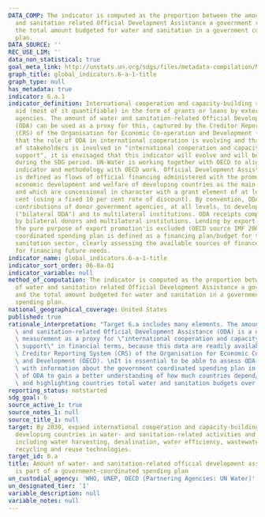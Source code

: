 ```yaml
---
DATA_COMP: The indicator is computed as the proportion between the amount of water
  and sanitation related Official Development Assistance a government receives, and
  the total amount budgeted for water and sanitation in a government coordinated spending
  plan.
DATA_SOURCE: ''
REC_USE_LIM: ''
data_non_statistical: true
goal_meta_link: http://unstats.un.org/sdgs/files/metadata-compilation/Metadata-Goal-6.pdf
graph_title: global_indicators.6-a-1-title
graph_type: null
has_metadata: true
indicator: 6.a.1
indicator_definition: International cooperation and capacity-building support implies
  aid (most of it quantifiable) in the form of grants or loans by external support
  agencies. The amount of water and sanitation-related Official Development Assistance
  (ODA) can be used as a proxy for this, captured by the Creditor Reporting System
  (CRS) of the Organisation for Economic Co-operation and Development (OECD). Realising
  that the role of ODA in international cooperation is evolving and that a broad range
  of stakeholders is involved in "international cooperation and capacity development
  support", it is envisaged that this indicator will evolve and will be further qualified
  during the SDG period. UN-Water is working together with OECD to align the proposed
  indicator and methodology with OECD work. Official Development Assistance (ODA)
  is defined as flows of official financing administered with the promotion of the
  economic development and welfare of developing countries as the main objective,
  and which are concessional in character with a grant element of at least 25 per
  cent (using a fixed 10 per cent rate of discount). By convention, ODA flows comprise
  contributions of donor government agencies, at all levels, to developing countries
  ("bilateral ODA") and to multilateral institutions. ODA receipts comprise disbursements
  by bilateral donors and multilateral institutions. Lending by export credit agencies'with
  the pure purpose of export promotion'is excluded (OECD source IMF 2003). A government
  coordinated spending plan is defined as a financing plan/budget for the water and
  sanitation sector, clearly assessing the available sources of finance and strategies
  for financing future needs.
indicator_name: global_indicators.6-a-1-title
indicator_sort_order: 06-0a-01
indicator_variable: null
method_of_computation: The indicator is computed as the proportion between the amount
  of water and sanitation related Official Development Assistance a government receives,
  and the total amount budgeted for water and sanitation in a government coordinated
  spending plan.
national_geographical_coverage: United States
published: true
rationale_interpretation: "Target 6.a includes many elements. The amount of water\
  \ and sanitation-related Official Development Assistance (ODA) is a quantifiable\
  \ measurement as a proxy for \"international cooperation and capacity development\
  \ support\" in financial terms, because this data are readily available from the\
  \ Creditor Reporting System (CRS) of the Organisation for Economic Co-operation\
  \ and Development (OECD). \nIt is essential to be able to assess ODA in proportion\
  \ with information about the government coordinated spending plan in proportion\
  \ of ODA to gain a better understanding of how much countries depend/rely on ODA\
  \ and highlighting countries total water and sanitation budgets over time."
reporting_status: notstarted
sdg_goal: 6
source_active_1: true
source_notes_1: null
source_title_1: null
target: By 2030, expand international cooperation and capacity-building support to
  developing countries in water- and sanitation-related activities and programmes,
  including water harvesting, desalination, water efficiency, wastewater treatment,
  recycling and reuse technologies.
target_id: 6.a
title: Amount of water- and sanitation-related official development assistance that
  is part of a government-coordinated spending plan
un_custodial_agency: 'WHO, UNEP, OECD (Partnering Agencies: UN Water)'
un_designated_tier: '1'
variable_description: null
variable_notes: null
---
```

